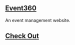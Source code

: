 ## <a href="https://prasanthpradeep.github.io/Event360/"><b>Event360</b></a>
An event management website.
## <a href="https://prasanthpradeep.github.io/Event360/">Check Out</a>
